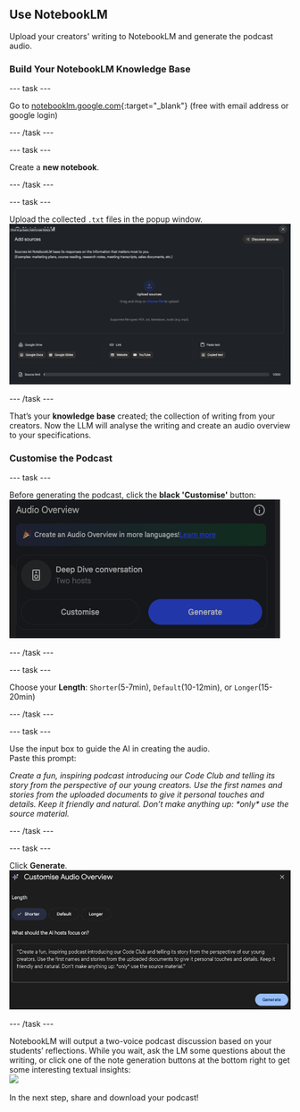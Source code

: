 ## Use NotebookLM
Upload your creators' writing to NotebookLM and generate the podcast audio.



### Build Your NotebookLM Knowledge Base

--- task ---

Go to [notebooklm.google.com](http://notebooklm.google.com){:target="_blank"} (free with email address or google login)

--- /task ---

--- task ---

Create a **new notebook**.

--- /task ---

--- task ---

Upload the collected `.txt` files in the popup window.
![](images/add_sources.png)

--- /task ---

That’s your **knowledge** **base** created; the collection of writing from your creators. Now the LLM will analyse the writing and create an audio overview to your specifications.

### Customise the Podcast 

--- task ---

Before generating the podcast, click the **black 'Customise'** button:  
![](images/audio_overview.png)

--- /task ---

--- task ---

Choose your **Length**: `Shorter`(5-7min), `Default`(10-12min), or `Longer`(15-20min)  

--- /task ---

--- task ---

Use the input box to guide the AI in creating the audio.   
   Paste this prompt:

   *Create a fun, inspiring podcast introducing our Code Club and telling its story from the perspective of our young creators. Use the first names and stories from the uploaded documents to give it personal touches and details. Keep it friendly and natural. Don’t make anything up: \*only\* use the source material.*

--- /task ---

--- task ---

Click **Generate**.
![](images/customise_audio.png)

--- /task ---


NotebookLM will output a two-voice podcast discussion based on your students’ reflections. While you wait, ask the LM some questions about the writing, or click one of the note generation buttons at the bottom right to get some interesting textual insights:  
![](images/note_buttons.png)  

In the next step, share and download your podcast!